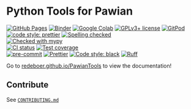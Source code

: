 # Python Tools for Pawian

[![GitHub Pages](https://github.com/redeboer/PawianTools/actions/workflows/ci.yml/badge.svg)](https://github.com/redeboer/PawianTools/actions/workflows/ci.yml)
[![Binder](https://static.mybinder.org/badge_logo.svg)](https://mybinder.org/v2/gh/redeboer/PawianTools/stable?filepath=docs/usage)
[![Google Colab](https://colab.research.google.com/assets/colab-badge.svg)](https://colab.research.google.com/github/redeboer/PawianTools/blob/main)
[![GPLv3+ license](https://img.shields.io/badge/License-GPLv3+-blue.svg)](https://www.gnu.org/licenses/gpl-3.0-standalone.html)
[![GitPod](https://img.shields.io/badge/gitpod-open-blue?logo=gitpod)](https://gitpod.io/#https://github.com/redeboer/PawianTools)
[![code style: prettier](https://img.shields.io/badge/code_style-prettier-ff69b4.svg?style=flat-square)](https://github.com/prettier/prettier)
[![Spelling checked](https://img.shields.io/badge/cspell-checked-brightgreen.svg)](https://github.com/streetsidesoftware/cspell/tree/master/packages/cspell)
<br>[![Checked with mypy](http://www.mypy-lang.org/static/mypy_badge.svg)](https://mypy.readthedocs.io)
<br>
[![CI status](https://github.com/redeboer/PawianTools/workflows/CI/badge.svg)](https://github.com/redeboer/PawianTools/actions?query=branch%3Amain+workflow%3ACI)
[![Test coverage](https://codecov.io/gh/redeboer/PawianTools/branch/main/graph/badge.svg)](https://codecov.io/gh/redeboer/PawianTools)
<br>
[![pre-commit](https://img.shields.io/badge/pre--commit-enabled-brightgreen)](https://github.com/pre-commit/pre-commit)
[![Prettier](https://camo.githubusercontent.com/687a8ae8d15f9409617d2cc5a30292a884f6813a/68747470733a2f2f696d672e736869656c64732e696f2f62616467652f636f64655f7374796c652d70726574746965722d6666363962342e7376673f7374796c653d666c61742d737175617265)](https://prettier.io/)
[![Code style: black](https://img.shields.io/badge/code%20style-black-000000.svg)](https://github.com/psf/black)
[![Ruff](https://img.shields.io/endpoint?url=https://raw.githubusercontent.com/charliermarsh/ruff/main/assets/badge/v2.json)](https://github.com/astral-sh/ruff)

Go to [redeboer.github.io/PawianTools](https://redeboer.github.io/PawianTools) to view
the documentation!

## Contribute

See [`CONTRIBUTING.md`](./CONTRIBUTING.md)
